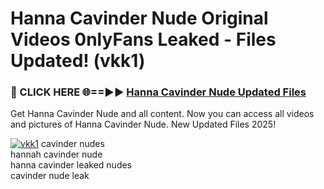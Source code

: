 # Hanna Cavinder Nude Original Videos 0nlyFans Leaked - Files Updated! (vkk1)

<h3>🔴 CLICK HERE 🌐==►► <a href="https://tinyurl.com/yc6ubb5a" rel="nofollow">Hanna Cavinder Nude Updated Files</a></h3>

Get Hanna Cavinder Nude and all content. Now you can access all videos and pictures of Hanna Cavinder Nude. New Updated Files 2025!

[![vkk1](https://i.imgur.com/7eu0CRL.gif)](https://tinyurl.com/yc6ubb5a)
cavinder nudes<br>
hannah cavinder nude<br>
hanna cavinder leaked nudes<br>
cavinder nude leak